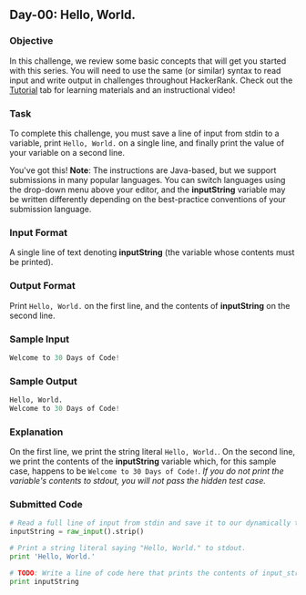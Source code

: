 ## Day-00: Hello, World.
### Objective 
In this challenge, we review some basic concepts that will get you started with this series. You will need to use the same (or similar) syntax to read input and write output in challenges throughout HackerRank. Check out the [Tutorial](https://www.hackerrank.com/challenges/30-hello-world/tutorial) tab for learning materials and an instructional video!

### Task 
To complete this challenge, you must save a line of input from stdin to a variable, print `Hello, World.` on a single line, and finally print the value of your variable on a second line.  

You've got this!
**Note**: The instructions are Java-based, but we support submissions in many popular languages. You can switch languages using the drop-down menu above your editor, and the **inputString** variable may be written differently depending on the best-practice conventions of your submission language.

### Input Format
A single line of text denoting **inputString** (the variable whose contents must be printed).

### Output Format
Print `Hello, World.` on the first line, and the contents of **inputString** on the second line.

### Sample Input
```python
Welcome to 30 Days of Code!
```
### Sample Output
```python
Hello, World. 
Welcome to 30 Days of Code!
```
### Explanation
On the first line, we print the string literal `Hello, World.`. On the second line, we print the contents of the **inputString** variable which, for this sample case, happens to be `Welcome to 30 Days of Code!`. *If you do not print the variable's contents to stdout, you will not pass the hidden test case.*

### Submitted Code
```python
# Read a full line of input from stdin and save it to our dynamically typed variable, input_string.
inputString = raw_input().strip()

# Print a string literal saying "Hello, World." to stdout.
print 'Hello, World.'

# TODO: Write a line of code here that prints the contents of input_string to stdout.
print inputString
```
